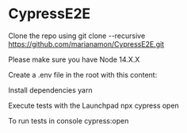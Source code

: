 # CypressE2E


Clone the repo using git clone --recursive https://github.com/marianamon/CypressE2E.git

Please make sure you have Node 14.X.X

Create a .env file in the root with this content: 

Install dependencies yarn

Execute tests with the Launchpad npx cypress open

To run tests in console cypress:open